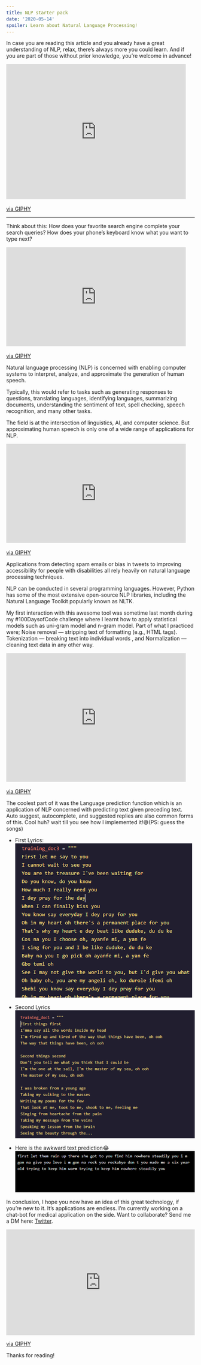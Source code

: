 ```yaml
---
title: NLP starter pack
date: '2020-05-14'
spoiler: Learn about Natural Language Processing!
---
```


In case you are reading this article and you already have a great understanding of NLP, relax, there’s always more you could learn. 
And if you are part of those without prior knowledge, you’re welcome in advance!

<iframe src="https://giphy.com/embed/Y3kr5FT7Q2NMHN7dkV" width="480" height="360" frameBorder="0" class="giphy-embed" allowFullScreen></iframe><p><a href="https://giphy.com/gifs/fun-slipknot-corey-taylor-Y3kr5FT7Q2NMHN7dkV">via GIPHY</a></p>


---

Think about this:
How does your favorite search engine complete your search queries? How does your phone’s keyboard know what you want to type next?

<iframe src="https://giphy.com/embed/d3mlE7uhX8KFgEmY" width="480" height="264" frameBorder="0" class="giphy-embed" allowFullScreen></iframe><p><a href="https://giphy.com/gifs/culture--think-hmm-d3mlE7uhX8KFgEmY">via GIPHY</a></p>


Natural language processing (NLP) is concerned with enabling computer systems to interpret, analyze, and approximate the generation of human speech. 

Typically, this would refer to tasks such as generating responses to questions, translating languages, identifying languages, summarizing documents, understanding the sentiment of text, spell checking, speech recognition, and many other tasks.

The field is at the intersection of linguistics, AI, and computer science. But approximating human speech is only one of a wide range of applications for NLP. 

<iframe src="https://giphy.com/embed/l4pTsNgkamxfk2ZLq" width="480" height="264" frameBorder="0" class="giphy-embed" allowFullScreen></iframe><p><a href="https://giphy.com/gifs/therundownbet-funny-comedy-l4pTsNgkamxfk2ZLq">via GIPHY</a></p>

Applications from detecting spam emails or bias in tweets to improving accessibility for people with disabilities all rely heavily on natural language processing techniques.

NLP can be conducted in several programming languages. However, Python has some of the most extensive open-source NLP libraries, including the Natural Language Toolkit popularly known as NLTK.

My first interaction with this awesome tool was sometime last month during my #100DaysofCode challenge where I learnt how to apply statistical models such as uni-gram model and n-gram model. Part of what I practiced were; Noise removal — stripping text of formatting (e.g., HTML tags). Tokenization — breaking text into individual words , and Normalization — cleaning text data in any other way.

<iframe src="https://giphy.com/embed/mXuPwCWpd2WLV5WCSQ" width="480" height="343" frameBorder="0" class="giphy-embed" allowFullScreen></iframe><p><a href="https://giphy.com/gifs/siliconvalleyhbo-hbo-nod-silicon-valley-mXuPwCWpd2WLV5WCSQ">via GIPHY</a></p>

The coolest part of it was the Language prediction function which is an application of NLP concerned with predicting text given preceding text. Auto suggest, autocomplete, and suggested replies are also common forms of this. Cool huh? wait till you see how I implemented it!😅(PS: guess the songs)

* First Lyrics:
![one](./12-5-20(2).PNG)
* Second Lyrics
![two](./12-5-20(4).PNG)

* Here is the awkward text prediction😂
![three](./12-5-20(3).PNG)

In conclusion, I hope you now have an idea of this great technology, if you’re new to it. It’s applications are endless. I’m currently working on a chat-bot for medical application on the side. Want to collaborate?
Send me a DM here: [Twitter](https://twitter.com/thekenose).

<div style="width:100%;height:0;padding-bottom:56%;position:relative;"><iframe src="https://giphy.com/embed/MofCEgPBzin483sbon" width="100%" height="100%" style="position:absolute" frameBorder="0" class="giphy-embed" allowFullScreen></iframe></div><p><a href="https://giphy.com/gifs/Team-Penske-bow-bowing-MofCEgPBzin483sbon">via GIPHY</a></p>

Thanks for reading!